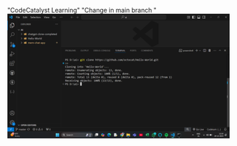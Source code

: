 "CodeCatalyst Learning"
"Change in main branch "
![clone repo ss]({2E772D45-E722-410B-B247-56A69DA773A5}.png)
